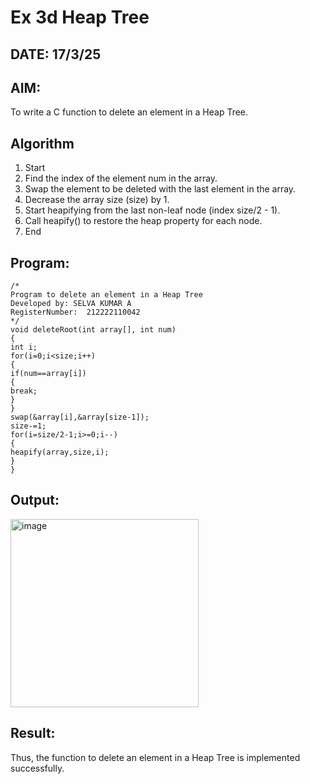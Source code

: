 # Ex 3d Heap Tree
## DATE: 17/3/25
## AIM:
To write a C function to delete an element in a Heap Tree.

## Algorithm
1. Start 
2. Find the index of the element num in the array. 
3. Swap the element to be deleted with the last element in the array. 
4. Decrease the array size (size) by 1. 
5. Start heapifying from the last non-leaf node (index size/2 - 1). 
6. Call heapify() to restore the heap property for each node. 
7. End    

## Program:
```
/*
Program to delete an element in a Heap Tree
Developed by: SELVA KUMAR A
RegisterNumber:  212222110042
*/
void deleteRoot(int array[], int num) 
{ 
int i; 
for(i=0;i<size;i++) 
{ 
if(num==array[i]) 
{ 
break; 
} 
} 
swap(&array[i],&array[size-1]); 
size-=1; 
for(i=size/2-1;i>=0;i--) 
{ 
heapify(array,size,i); 
} 
} 
```

## Output:


<img width="301" alt="image" src="https://github.com/user-attachments/assets/7bbb7967-bc10-4728-b28b-1a5a4e7d6f44" />

## Result:
Thus, the function to delete an element in a Heap Tree is implemented successfully.
